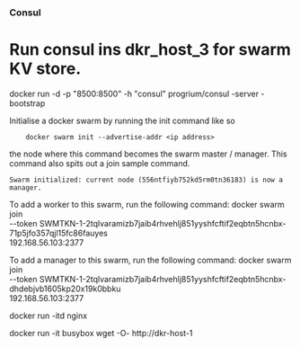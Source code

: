 ### Consul
# Run consul ins dkr_host_3 for swarm KV store.

docker run -d -p "8500:8500" -h "consul" progrium/consul -server -bootstrap

Initialise a docker swarm by running the init command like so 
```
	docker swarm init --advertise-addr <ip address>
```

the node where this command becomes the swarm master / manager. This command also spits out a join sample command.





    Swarm initialized: current node (556ntfiyb752kd5rm0tn36183) is now a manager.

To add a worker to this swarm, run the following command:
    docker swarm join \
    --token SWMTKN-1-2tqlvaramizb7jaib4rhvehlj851yyshfcftif2eqbtn5hcnbx-71p5jfo357qjl15fc86fauyes \
    192.168.56.103:2377

To add a manager to this swarm, run the following command:
    docker swarm join \
    --token SWMTKN-1-2tqlvaramizb7jaib4rhvehlj851yyshfcftif2eqbtn5hcnbx-dhdebjvb1605kp20x19k0bbku \
    192.168.56.103:2377



docker run -itd nginx

docker run -it busybox wget -O- http://dkr-host-1
